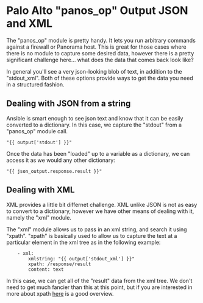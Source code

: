 # Palo Alto "panos_op" Output JSON and XML

The "panos_op" module is pretty handy. It lets you run arbitrary commands against a firewall or Panorama host. This is great for those cases where there is no module to capture some desired data, however there is a pretty significant challenge here... what does the data that comes back look like?

In general you'll see a very json-looking blob of text, in addition to the "stdout_xml". Both of these options provide ways to get the data you need in a structured fashion.

## Dealing with JSON from a string

Ansible is smart enough to see json text and know that it can be easily converted to a dictionary. In this case, we capture the "stdout" from a "panos_op" module call.

```
"{{ output['stdout'] }}"
```

Once the data has been "loaded" up to a variable as a dictionary, we can access it as we would any other dictionary:

```
"{{ json_output.response.result }}"
```

## Dealing with XML

XML provides a little bit differnet challenge. XML unlike JSON is not as easy to convert to a dictionary, however we have other means of dealing with it, namely the "xml" module.

The "xml" module allows us to pass in an xml string, and search it using "xpath". "xpath" is basically used to allow us to capture the text at a particular element in the xml tree as in the following example:

```
    - xml:
        xmlstring: "{{ output['stdout_xml'] }}"
        xpath: /response/result
        content: text
```

In this case, we can get all of the "result" data from the xml tree. We don't need to get much fancier than this at this point, but if you are interested in more about xpath [here](https://www.w3schools.com/xml/xpath_syntax.asp) is a good overview.
